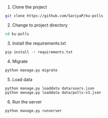 1. Clone the project
```sh
git clone https://github.com/SariyaP/ku-polls
```
2. Change to project directory
```sh
cd ku-polls
```
3. Install the requirements.txt
```sh
pip install -r requirements.txt
```
4. Migrate
```sh
python manage.py migrate
```
5. Load data
```sh
python manage.py loaddata data/users.json
python manage.py loaddata data/polls-v3.json
```
6. Run the server
```sh
python manage.py runserver
```
